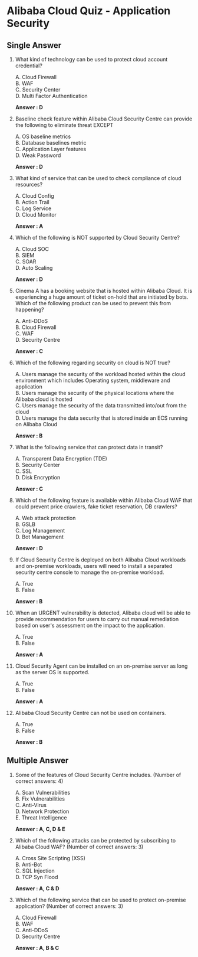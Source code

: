 # Alibaba Cloud Quiz - Application Security

## Single Answer

1. What kind of technology can be used to protect cloud account credential?

	A. Cloud Firewall  
	B. WAF  
	C. Security Center  
	D. Multi Factor Authentication

	**Answer : D**

2. Baseline check feature within Alibaba Cloud Security Centre can provide the following to eliminate threat EXCEPT

	A. OS baseline metrics  
	B. Database baselines metric  
	C. Application Layer features  
	D. Weak Password
	
	**Answer : D**

3. What kind of service that can be used to check compliance of cloud resources?

	A. Cloud Config  
	B. Action Trail  
	C. Log Service  
	D. Cloud Monitor
	
	**Answer : A**

4. Which of the following is NOT supported by Cloud Security Centre?

	A. Cloud SOC  
	B. SIEM  
	C. SOAR  
	D. Auto Scaling
	
	**Answer : D**

5. Cinema A has a booking website that is hosted within Alibaba Cloud. It is experiencing a huge amount of ticket on-hold that are initiated by bots. Which of the following product can be used to prevent this from happening?

	A. Anti-DDoS  
	B. Cloud Firewall  
	C. WAF  
	D. Security Centre
	
	**Answer : C**

6. Which of the following regarding security on cloud is NOT true?

	A. Users manage the security of the workload hosted within the cloud environment which includes Operating system, middleware and application  
	B. Users manage the security of the physical locations where the Alibaba cloud is hosted  
	C. Users manage the security of the data transmitted into/out from the cloud  
	D. Users manage the data security that is stored inside an ECS running on Alibaba Cloud
	
	**Answer : B**

7. What is the following service that can protect data in transit?

	A. Transparent Data Encryption (TDE)  
	B. Security Center  
	C. SSL  
	D. Disk Encryption
	
	**Answer : C**

8. Which of the following feature is available within Alibaba Cloud WAF that could prevent price crawlers, fake ticket reservation, DB crawlers?

	A. Web attack protection  
	B. GSLB  
	C. Log Management  
	D. Bot Management
	
	**Answer : D**

9. If Cloud Security Centre is deployed on both Alibaba Cloud workloads and on-premise workloads, users will need to install a separated security centre console to manage the on-premise workload.

	A. True  
	B. False

	**Answer : B**

10. When an URGENT vulnerability is detected, Alibaba cloud will be able to provide recommendation for users to carry out manual remediation based on user's assessment on the impact to the application.

	A. True  
	B. False
	
	**Answer : A**

11. Cloud Security Agent can be installed on an on-premise server as long as the server OS is supported.

	A. True  
	B. False
	
	**Answer : A**

12. Alibaba Cloud Security Centre can not be used on containers.

	A. True  
	B. False
	
	**Answer : B**

## Multiple Answer

1. Some of the features of Cloud Security Centre includes. (Number of correct answers: 4)

	A. Scan Vulnerabilities  
	B. Fix Vulnerabilities  
	C. Anti-Virus  
	D. Network Protection  
	E. Threat Intelligence
	
	**Answer : A, C, D & E**

2. Which of the following attacks can be protected by subscribing to Alibaba Cloud WAF? (Number of correct answers: 3)

	A. Cross Site Scripting (XSS)  
	B. Anti-Bot  
	C. SQL Injection  
	D. TCP Syn Flood
	
	**Answer : A, C & D**

3. Which of the following service that can be used to protect on-premise application? (Number of correct answers: 3)

	A. Cloud Firewall  
	B. WAF  
	C. Anti-DDoS  
	D. Security Centre
	
	**Answer : A, B & C**